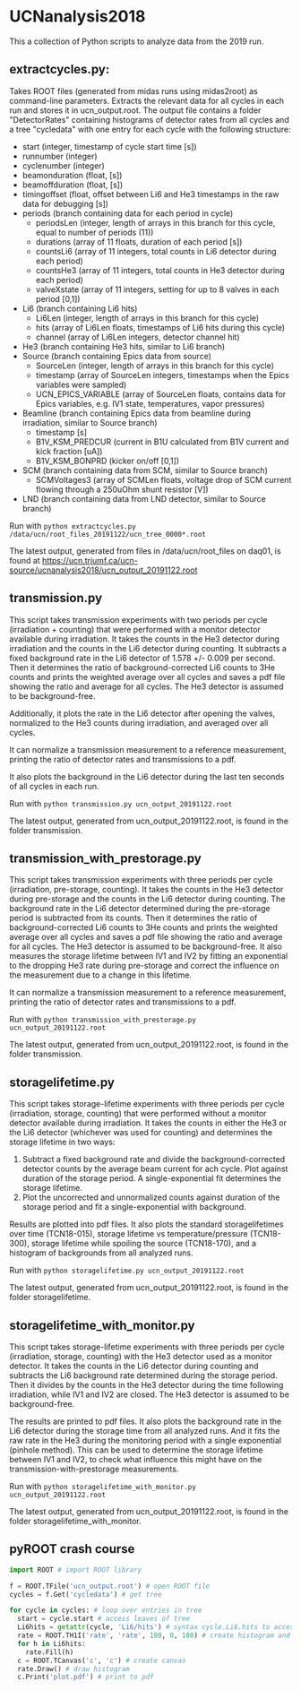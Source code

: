 # UCNanalysis2018

This a collection of Python scripts to analyze data from the 2019 run.

## extractcycles.py:

Takes ROOT files (generated from midas runs using midas2root) as command-line parameters. Extracts the relevant data for all cycles in each run and stores it in ucn_output.root.
The output file contains a folder "DetectorRates" containing histograms of detector rates from all cycles and a tree "cycledata" with one entry for each cycle with the following structure:

* start (integer, timestamp of cycle start time [s])
* runnumber (integer)
* cyclenumber (integer)
* beamonduration (float, [s])
* beamoffduration (float, [s])
* timingoffset (float, offset between Li6 and He3 timestamps in the raw data for debugging [s])
* periods (branch containing data for each period in cycle)
  * periodsLen (integer, length of arrays in this branch for this cycle, equal to number of periods (11))
  * durations (array of 11 floats, duration of each period [s])
  * countsLi6 (array of 11 integers, total counts in Li6 detector during each period)
  * countsHe3 (array of 11 integers, total counts in He3 detector during each period)
  * valveXstate (array of 11 integers, setting for up to 8 valves in each period [0,1])
* Li6 (branch containing Li6 hits)
  * Li6Len (integer, length of arrays in this branch for this cycle)
  * hits (array of Li6Len floats, timestamps of Li6 hits during this cycle)
  * channel (array of Li6Len integers, detector channel hit)
* He3 (branch containing He3 hits, similar to Li6 branch)
* Source (branch containing Epics data from source)
  * SourceLen (integer, length of arrays in this branch for this cycle)
  * timestamp (array of SourceLen integers, timestamps when the Epics variables were sampled)
  * UCN_EPICS_VARIABLE (array of SourceLen floats, contains data for Epics variables, e.g. IV1 state, temperatures, vapor pressures)
* Beamline (branch containing Epics data from beamline during irradiation, similar to Source branch)
  * timestamp [s]
  * B1V_KSM_PREDCUR (current in B1U calculated from B1V current and kick fraction [uA])
  * B1V_KSM_BONPRD (kicker on/off [0,1])
* SCM (branch containing data from SCM, similar to Source branch)
  * SCMVoltages3 (array of SCMLen floats, voltage drop of SCM current flowing through a 250uOhm shunt resistor [V])
* LND (branch containing data from LND detector, similar to Source branch)

Run with
`python extractcycles.py /data/ucn/root_files_20191122/ucn_tree_0000*.root`

The latest output, generated from files in /data/ucn/root_files on daq01, is found at https://ucn.triumf.ca/ucn-source/ucnanalysis2018/ucn_output_20191122.root

## transmission.py

This script takes transmission experiments with two periods per cycle (irradiation + counting) that were performed with a monitor detector available during irradiation.
It takes the counts in the He3 detector during irradiation and the counts in the Li6 detector during counting.
It subtracts a fixed background rate in the Li6 detector of 1.578 +/- 0.009 per second.
Then it determines the ratio of background-corrected Li6 counts to 3He counts and prints the weighted average over all cycles and saves a pdf file showing the ratio and average for all cycles.
The He3 detector is assumed to be background-free.

Additionally, it plots the rate in the Li6 detector after opening the valves, normalized to the He3 counts during irradiation, and averaged over all cycles.

It can normalize a transmission measurement to a reference measurement, printing the ratio of detector rates and transmissions to a pdf.

It also plots the background in the Li6 detector during the last ten seconds of all cycles in each run.

Run with
`python transmission.py ucn_output_20191122.root`

The latest output, generated from ucn_output_20191122.root, is found in the folder transmission.

## transmission_with_prestorage.py

This script takes transmission experiments with three periods per cycle (irradiation, pre-storage, counting). It takes the counts in the He3 detector during pre-storage and the counts in the Li6 detector during counting.
The background rate in the Li6 detector determined during the pre-storage period is subtracted from its counts.
Then it determines the ratio of background-corrected Li6 counts to 3He counts and prints the weighted average over all cycles and saves a pdf file showing the ratio and average for all cycles.
The He3 detector is assumed to be background-free.
It also measures the storage lifetime between IV1 and IV2 by fitting an exponential to the dropping He3 rate during pre-storage and correct the influence on the measurement due to a change in this lifetime.

It can normalize a transmission measurement to a reference measurement, printing the ratio of detector rates and transmissions to a pdf.

Run with
`python transmission_with_prestorage.py ucn_output_20191122.root`

The latest output, generated from ucn_output_20191122.root, is found in the folder transmission.

## storagelifetime.py

This script takes storage-lifetime experiments with three periods per cycle (irradiation, storage, counting) that were performed without a monitor detector available during irradiation.
It takes the counts in either the He3 or the Li6 detector (whichever was used for counting) and determines the storage lifetime in two ways:
1. Subtract a fixed background rate and divide the background-corrected detector counts by the average beam current for ach cycle. Plot against duration of the storage period. A single-exponential fit determines the storage lifetime.
2. Plot the uncorrected and unnormalized counts against duration of the storage period and fit a single-exponential with background.

Results are plotted into pdf files.
It also plots the standard storagelifetimes over time (TCN18-015), storage lifetime vs temperature/pressure (TCN18-300), storage lifetime while spoiling the source (TCN18-170), and a histogram of backgrounds from all analyzed runs.

Run with
`python storagelifetime.py ucn_output_20191122.root`

The latest output, generated from ucn_output_20191122.root, is found in the folder storagelifetime.

## storagelifetime_with_monitor.py

This script takes storage-lifetime experiments with three periods per cycle (irradiation, storage, counting) with the He3 detector used as a monitor detector.
It takes the counts in the Li6 detector during counting and subtracts the Li6 background rate determined during the storage period. Then it divides by the counts in the He3 detector during the time following irradiation, while IV1 and IV2 are closed. 
The He3 detector is assumed to be background-free.

The results are printed to pdf files.
It also plots the background rate in the Li6 detector during the storage time from all analyzed runs. And it fits the raw rate in the He3 during the monitoring period with a single exponential (pinhole method). This can be used to determine the storage lifetime between IV1 and IV2, to check what influence this might have on the transmission-with-prestorage measurements.

Run with
`python storagelifetime_with_monitor.py ucn_output_20191122.root`

The latest output, generated from ucn_output_20191122.root, is found in the folder storagelifetime_with_monitor.

## pyROOT crash course

```python
import ROOT # import ROOT library

f = ROOT.TFile('ucn_output.root') # open ROOT file
cycles = f.Get('cycledata') # get tree

for cycle in cycles: # loop over entries in tree
  start = cycle.start # access leaves of tree
  Li6hits = getattr(cycle, 'Li6/hits') # syntax cycle.Li6.hits to access sub-branches unfortunately not (yet?) supported by pyROOT.
  rate = ROOT.TH1I('rate', 'rate', 180, 0, 180) # create histogram and fill with hits
  for h in Li6hits:
    rate.Fill(h)
  c = ROOT.TCanvas('c', 'c') # create canvas
  rate.Draw() # draw histogram
  c.Print('plot.pdf') # print to pdf
```
